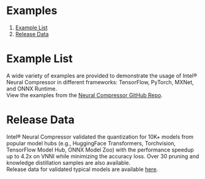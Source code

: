 Examples
========

1. [Example List](#example-list)
2. [Release Data](#release-data)

# Example List
A wide variety of examples are provided to demonstrate the usage of Intel® Neural Compressor in different frameworks: TensorFlow, PyTorch, MXNet, and ONNX Runtime.  
View the examples from the [Neural Compressor GitHub Repo](https://github.com/intel/neural-compressor/tree/master/examples).

# Release Data
Intel® Neural Compressor validated the quantization for 10K+ models from popular model hubs (e.g., HuggingFace Transformers, Torchvision, TensorFlow Model Hub, ONNX Model Zoo) with the performance speedup up to 4.2x on VNNI while minimizing the accuracy loss. Over 30 pruning and knowledge distillation samples are also available.  
Release data for validated typical models are available [here](/docs/source/validated_model_list.md).